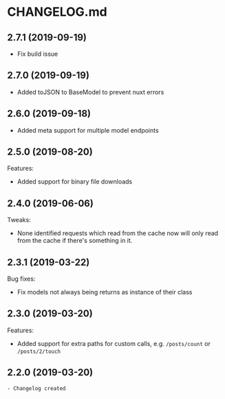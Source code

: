 # CHANGELOG.md

## 2.7.1 (2019-09-19)

- Fix build issue

## 2.7.0 (2019-09-19)

- Added toJSON to BaseModel to prevent nuxt errors

## 2.6.0 (2019-09-18)

- Added meta support for multiple model endpoints

## 2.5.0 (2019-08-20)

Features:

- Added support for binary file downloads

## 2.4.0 (2019-06-06)

Tweaks:

- None identified requests which read from the cache now will only read from the cache if there's something in it.

## 2.3.1 (2019-03-22)

Bug fixes:

  - Fix models not always being returns as instance of their class

## 2.3.0 (2019-03-20)

Features:

  - Added support for extra paths for custom calls, e.g. `/posts/count` or `/posts/2/touch`

## 2.2.0 (2019-03-20)

    - Changelog created
